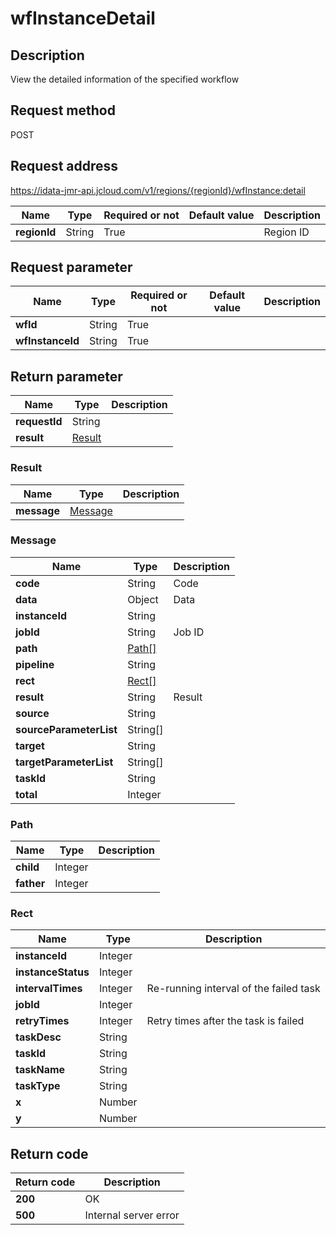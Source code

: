 # wfInstanceDetail


## Description
View the detailed information of the specified workflow

## Request method
POST

## Request address
https://idata-jmr-api.jcloud.com/v1/regions/{regionId}/wfInstance:detail

|Name|Type|Required or not|Default value|Description|
|---|---|---|---|---|
|**regionId**|String|True||Region ID|

## Request parameter
|Name|Type|Required or not|Default value|Description|
|---|---|---|---|---|
|**wfId**|String|True|||
|**wfInstanceId**|String|True|||


## Return parameter
|Name|Type|Description|
|---|---|---|
|**requestId**|String||
|**result**|[Result](##Result)||


### <a name="Result">Result</a>
|Name|Type|Description|
|---|---|---|
|**message**|[Message](##Message)||
### <a name="Message">Message</a>
|Name|Type|Description|
|---|---|---|
|**code**|String|Code|
|**data**|Object|Data|
|**instanceId**|String||
|**jobId**|String|Job ID|
|**path**|[Path[]](##Path)||
|**pipeline**|String||
|**rect**|[Rect[]](##Rect)||
|**result**|String|Result|
|**source**|String||
|**sourceParameterList**|String[]||
|**target**|String||
|**targetParameterList**|String[]||
|**taskId**|String||
|**total**|Integer||
### <a name="Path">Path</a>
|Name|Type|Description|
|---|---|---|
|**child**|Integer||
|**father**|Integer||
### <a name="Rect">Rect</a>
|Name|Type|Description|
|---|---|---|
|**instanceId**|Integer||
|**instanceStatus**|Integer||
|**intervalTimes**|Integer|Re-running interval of the failed task|
|**jobId**|Integer||
|**retryTimes**|Integer|Retry times after the task is failed|
|**taskDesc**|String||
|**taskId**|String||
|**taskName**|String||
|**taskType**|String||
|**x**|Number||
|**y**|Number||

## Return code
|Return code|Description|
|---|---|
|**200**|OK|
|**500**|Internal server error|
